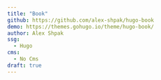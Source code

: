 ```yaml
---
title: "Book"
github: https://github.com/alex-shpak/hugo-book
demo: https://themes.gohugo.io/theme/hugo-book/
author: Alex Shpak
ssg:
  - Hugo
cms:
  - No Cms
draft: true
---
```


